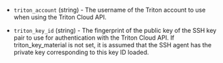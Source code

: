 <!-- Code generated from the comments of the AccessConfig struct in builder/triton/access_config.go; DO NOT EDIT MANUALLY -->

-   `triton_account` (string) - The username of the Triton account to use when
using the Triton Cloud API.

-   `triton_key_id` (string) - The fingerprint of the public key of the SSH key
pair to use for authentication with the Triton Cloud API. If
triton_key_material is not set, it is assumed that the SSH agent has the
private key corresponding to this key ID loaded.
